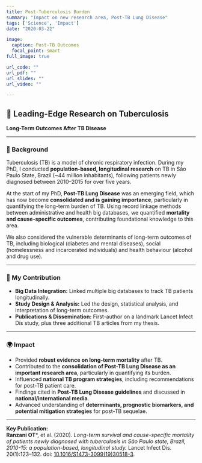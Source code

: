 ```yaml
---
title: Post-Tuberculosis Burden
summary: "Impact on new research area, Post-TB Lung Disease"
tags: ['Science', 'Impact']
date: "2020-03-22"

image:
  caption: Post-TB Outcomes
  focal_point: smart
full_image: true

url_code: ""
url_pdf: ""
url_slides: ""
url_video: ""

---
```


## 🧬 Leading-Edge Research on Tuberculosis

**Long-Term Outcomes After TB Disease**

---

### 📜 Background  

Tuberculosis (TB) is a model of chronic respiratory infection. During my PhD, I conducted **population-based, longitudinal research** on TB in São Paulo State, Brazil (~44 million inhabitants), following patients newly diagnosed between 2010–2015 for over five years.  

At the start of my PhD, **Post-TB Lung Disease** was an emerging field, which has now become **consolidated and is gaining importance**, particularly in quantifying the long-term burden of TB. Using record linkage methods between administrative and health big databases, we quantified **mortality and cause-specific outcomes**, contributing foundational knowledge to this area.  

We also considered the vulnerable determinants of long-term outcomes of TB, including biological (diabetes and mental diseases), social (homelessness and incarcerated individuals) and health behaviour (alcohol and drug use).  

---

### 🔬 My Contribution  

- **Big Data Integration:** Linked multiple big databases to track TB patients longitudinally.  
- **Study Design & Analysis:** Led the design, statistical analysis, and interpretation of long-term outcomes.  
- **Publications & Dissemination:** First-author on a landmark Lancet Infect Dis study, plus three additional TB articles from my thesis.  

---

### 🌍 Impact  

- Provided **robust evidence on long-term mortality** after TB.  
- Contributed to the **consolidation of Post-TB Lung Disease as an important research area**, particularly in quantifying its burden.  
- Influenced **national TB program strategies**, including recommendations for post-TB patient care.  
- Findings cited in **Post-TB Lung Disease guidelines** and discussed in **national/international media**.  
- Advanced understanding of **determinants, prognostic biomarkers, and potential mitigation strategies** for post-TB sequelae.  

---

**Key Publication:**  
<strong>Ranzani OT</strong>*, et al. (2020). *Long-term survival and cause-specific mortality of patients newly diagnosed with tuberculosis in São Paulo state, Brazil, 2010-15: a population-based, longitudinal study.* Lancet Infect Dis. 20(1):123–132. doi: [10.1016/S1473-3099(19)30518-3](https://doi.org/10.1016/S1473-3099(19)30518-3).  
